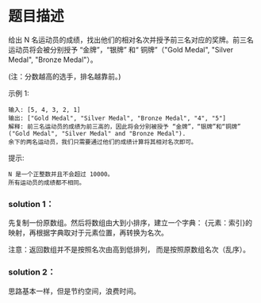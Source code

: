 # 题目描述
给出 N 名运动员的成绩，找出他们的相对名次并授予前三名对应的奖牌。前三名运动员将会被分别授予 “金牌”，“银牌” 和“ 铜牌”（"Gold Medal", "Silver Medal", "Bronze Medal"）。

(注：分数越高的选手，排名越靠前。)

示例 1:

    输入: [5, 4, 3, 2, 1]
    输出: ["Gold Medal", "Silver Medal", "Bronze Medal", "4", "5"]
    解释: 前三名运动员的成绩为前三高的，因此将会分别被授予 “金牌”，“银牌”和“铜牌” ("Gold Medal", "Silver Medal" and "Bronze Medal").
    余下的两名运动员，我们只需要通过他们的成绩计算将其相对名次即可。
提示:

    N 是一个正整数并且不会超过 10000。
    所有运动员的成绩都不相同。

### solution 1：
先复制一份原数组。然后将数组由大到小排序，建立一个字典：
{元素：索引}的映射，再根据字典取对于元素位置，再转换为名次。

注意：返回数组并不是按照名次由高到低排列，
而是按照原数组名次（乱序）。

### solution 2：
思路基本一样，但是节约空间，浪费时间。
